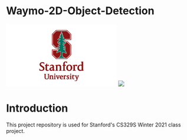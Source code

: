 # Waymo-2D-Object-Detection
<p float="left">
  <img src="assets/Stanford-Logo.png" width="300">
  <img src="assets/waymo.jpeg" width="300">
</p>

<H1>Introduction</H1>
This project repository is used for Stanford's CS329S Winter 2021 class project. 
